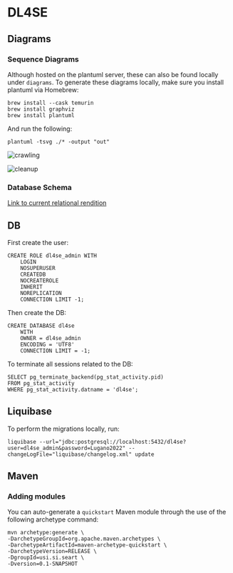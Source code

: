 # DL4SE

## Diagrams

### Sequence Diagrams

Although hosted on the plantuml server, these can also be found locally under `diagrams`.
To generate these diagrams locally, make sure you install plantuml via Homebrew:
```shell
brew install --cask temurin
brew install graphviz
brew install plantuml
```
And run the following:
```shell
plantuml -tsvg ./* -output "out"
```

![crawling](https://www.plantuml.com/plantuml/svg/VP3FJiCm3CRlUGfhEq-jq4uxeD5j5AGX8Oq31ovUwxNHqgGaBcn2l3jUDbL5GrXA__Zx_7FiUM3qt3L6iMP3i4J6G0nFg2tBGLkGKc6lROiU6zZGUqUIoxthsioLnmoBVIK_jbmuupoCxsEawQ0er5YwJsqhsA49mjkw0uoMw-bcDOBnMbSrvnwF2YIaWdMXMxGi5cJSOg0HO81bTcrO649BFkgHfyYM87YbVldoXmtSFJz6dtmhPPnhWJx87-4LQjVv4E6H0PCtQJQ3dHOM6dDMCfWabnun4Gaxvu6mgC5Jwu9cvyzJ35YtfuOpo5Sla62h4vzyMMpek_UXuNu9H7Q00Zhem47180Gcp3Dy1ZTfsgja0br02-VH344b6M8g_o5DqsbKhsuVDs6m-cj4iX4PtwSpbqVNc1y0)

![cleanup](https://www.plantuml.com/plantuml/svg/RLB1Rjim3BthAuZakY8zxEJ3q2NfqW8z5CYEkp0sOmkLHOsYbkNl9tcEOMTxW6s9V7fy5FqK5KLJxw0Ml3ZhMwDM7S5ktCAE6p8cVbWVKB278_rCv6iw2AUmvUQwnVgZpHlVxDYnmFhRWCV7sQ7OOSEN8dT65xFUYN_3Ql_s-VYyWlMRRJiz25uDPEGJQciRq6kceE898wq08-ot_n86doH3VbmRyWta0cP1FBmSuUlxwq3CwxkarPTq6dF6Z4BmyALGApWyVuSD1hkHJIIKkZFYMGca63VlfSLOcJKuz6t2blAo5aAb1dhhyowoA9okjsYEX48hHekGAUPoiR5k1K8nEOt6CGSuim1XtOrH0ncJmn_POGMrOqyv7xXaSmWUDZVE45aAdQqZ0oFGwJG28Zyr0J65m5BimWopkzblgpACI8CWOEucAWj1WuhJ8NAHnW8x5dGBjR_toBz8PdQNU6rzqTJEnidu0gKjpvTFS27eyNgV7orQ1OVw7_qcIVanKyYkb-BJU6O1S_kMvoc_Kk_-0000)

### Database Schema

[Link to current relational rendition](https://dbdiagram.io/d/6202862685022f4ee55b0274)

## DB

First create the user:
```postgresql
CREATE ROLE dl4se_admin WITH
	LOGIN
	NOSUPERUSER
	CREATEDB
	NOCREATEROLE
	INHERIT
	NOREPLICATION
	CONNECTION LIMIT -1;
```

Then create the DB:
```postgresql
CREATE DATABASE dl4se
    WITH 
    OWNER = dl4se_admin
    ENCODING = 'UTF8'
    CONNECTION LIMIT = -1;
```

To terminate all sessions related to the DB:
```postgresql
SELECT pg_terminate_backend(pg_stat_activity.pid)
FROM pg_stat_activity
WHERE pg_stat_activity.datname = 'dl4se';
```

## Liquibase

To perform the migrations locally, run:
```shell
liquibase --url="jdbc:postgresql://localhost:5432/dl4se?user=dl4se_admin&password=Lugano2022" --changeLogFile="liquibase/changelog.xml" update
```

## Maven

### Adding modules

You can auto-generate a `quickstart` Maven module through the use of the following archetype command:
```shell
mvn archetype:generate \
-DarchetypeGroupId=org.apache.maven.archetypes \
-DarchetypeArtifactId=maven-archetype-quickstart \
-DarchetypeVersion=RELEASE \
-DgroupId=usi.si.seart \
-Dversion=0.1-SNAPSHOT
```
